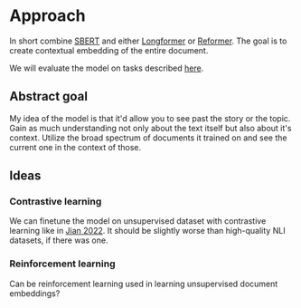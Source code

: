 [datasets]: datasets.md
[sbert]: https://arxiv.org/abs/1908.10084
[longformer]: https://arxiv.org/pdf/2004.05150v2.pdf
[reformer]: https://arxiv.org/pdf/2001.04451.pdf
[jian_22]: https://arxiv.org/pdf/2209.09433.pdf

# Approach

In short combine [SBERT][sbert] and either [Longformer][longformer] or
[Reformer][reformer]. The goal is to create contextual embedding of the entire
document.

We will evaluate the model on tasks described [here][datasets].

## Abstract goal

My idea of the model is that it'd allow you to see past the story or the topic.
Gain as much understanding not only about the text itself but also about it's
context. Utilize the broad spectrum of documents it trained on and see the
current one in the context of those.

## Ideas

### Contrastive learning

We can finetune the model on unsupervised dataset with contrastive learning
like in [Jian 2022][jian_22]. It should be slightly worse than high-quality NLI
datasets, if there was one.

### Reinforcement learning

Can be reinforcement learning used in learning unsupervised document embeddings?
